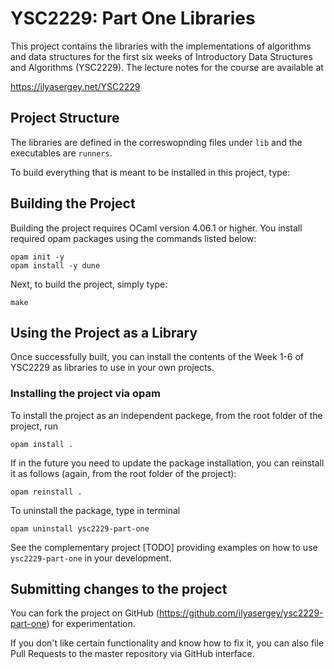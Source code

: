 # YSC2229: Part One Libraries

This project contains the libraries with the implementations of
algorithms and data structures for the first six weeks of Introductory
Data Structures and Algorithms (YSC2229). The lecture notes for the
course are available at

https://ilyasergey.net/YSC2229

## Project Structure 

The libraries are defined in the correswopnding files under `lib` and
the executables are `runners`.

To build everything that is meant to be installed in this project,
type:

## Building the Project

Building the project requires OCaml version 4.06.1 or higher. You
install required opam packages using the commands listed below:

```
opam init -y
opam install -y dune
```

Next, to build the project, simply type:

```
make
```

## Using the Project as a Library

Once successfully built, you can install the contents of the Week 1-6
of YSC2229 as libraries to use in your own projects.

### Installing the project via opam

To install the project as an independent packege, from the root folder
of the project, run

```
opam install .
```

If in the future you need to update the package installation, you can
reinstall it as follows (again, from the root folder of the project):

```
opam reinstall .
```

To uninstall the package, type in terminal

```
opam uninstall ysc2229-part-one
```

See the complementary project [TODO] providing examples on how to use
`ysc2229-part-one` in your development.

## Submitting changes to the project

You can fork the project on GitHub
(https://github.com/ilyasergey/ysc2229-part-one) for experimentation.

If you don't like certain functionality and know how to fix it, you
can also file Pull Requests to the master repository via GitHub
interface.
